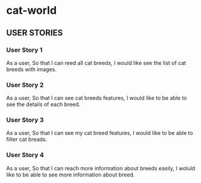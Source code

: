 # cat-world

## USER STORIES

### User Story 1
As a user,
So that I can reed all cat breeds,
I would like see the list of cat breeds with images.

### User Story 2
As a user,
So that I can see cat breeds features,
I would like to be able to see the details of each breed.

### User Story 3
As a user,
So that I can see my cat breed features,
I would like to be able to filter cat breads.

### User Story 4
As a user, 
So that I can reach more information about breeds easily,
I woluld like to be able to see more information about breed.